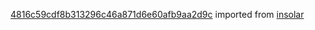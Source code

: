 [4816c59cdf8b313296c46a871d6e60afb9aa2d9c](https://github.com/insolar/insolar/commit/4816c59cdf8b313296c46a871d6e60afb9aa2d9c) imported from [insolar](https://github.com/insolar/insolar)
